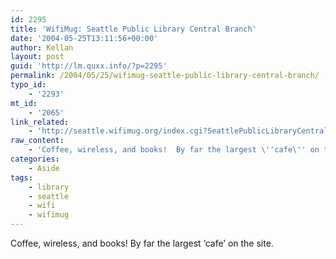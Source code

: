 ```yaml
---
id: 2295
title: 'WifiMug: Seattle Public Library Central Branch'
date: '2004-05-25T13:11:56+00:00'
author: Kellan
layout: post
guid: 'http://lm.quxx.info/?p=2295'
permalink: /2004/05/25/wifimug-seattle-public-library-central-branch/
typo_id:
    - '2293'
mt_id:
    - '2065'
link_related:
    - 'http://seattle.wifimug.org/index.cgi?SeattlePublicLibraryCentralBranch'
raw_content:
    - 'Coffee, wireless, and books!  By far the largest \''cafe\'' on the site.'
categories:
    - Aside
tags:
    - library
    - seattle
    - wifi
    - wifimug
---
```


Coffee, wireless, and books! By far the largest ‘cafe’ on the site.